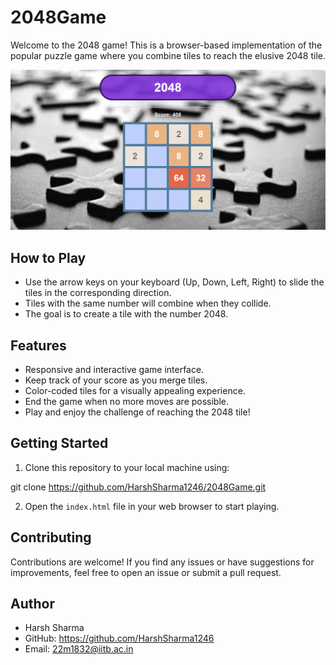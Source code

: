 # 2048Game

Welcome to the 2048 game! This is a browser-based implementation of the popular puzzle game where you combine tiles to reach the elusive 2048 tile.

![2048 Game Screenshot](Screenshot.png)

## How to Play

- Use the arrow keys on your keyboard (Up, Down, Left, Right) to slide the tiles in the corresponding direction.
- Tiles with the same number will combine when they collide.
- The goal is to create a tile with the number 2048.

## Features

- Responsive and interactive game interface.
- Keep track of your score as you merge tiles.
- Color-coded tiles for a visually appealing experience.
- End the game when no more moves are possible.
- Play and enjoy the challenge of reaching the 2048 tile!

## Getting Started

1. Clone this repository to your local machine using:

git clone https://github.com/HarshSharma1246/2048Game.git

2. Open the `index.html` file in your web browser to start playing.

## Contributing

Contributions are welcome! If you find any issues or have suggestions for improvements, feel free to open an issue or submit a pull request.

## Author

- Harsh Sharma
- GitHub: https://github.com/HarshSharma1246
- Email: 22m1832@iitb.ac.in
